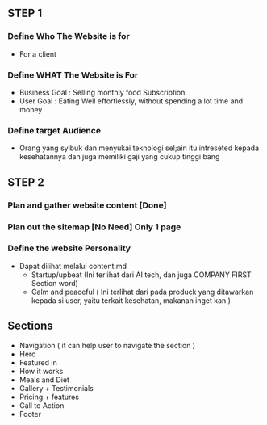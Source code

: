 ## STEP 1

### Define Who The Website is for 
- For a client

### Define WHAT The Website is For
- Business Goal : Selling monthly food Subscription
- User Goal : Eating Well effortlessly, without spending a lot time and money

### Define target Audience  
- Orang yang syibuk dan menyukai teknologi sel;ain itu intreseted kepada kesehatannya dan juga memiliki gaji yang cukup tinggi bang

## STEP 2

### Plan and gather website content [Done]

### Plan out the sitemap [No Need] Only 1 page

### Define the website Personality 
- Dapat dilihat melalui content.md
    - Startup/upbeat (Ini terlihat dari AI tech, dan juga COMPANY FIRST Section word)
    - Calm and peaceful ( Ini terlihat dari pada produck yang ditawarkan kepada si user, yaitu terkait kesehatan, makanan inget kan )


## Sections 

- Navigation ( it can help user to navigate the section )
- Hero 
- Featured in
- How it works
- Meals and Diet
- Gallery + Testimonials 
- Pricing + features
- Call to Action
- Footer